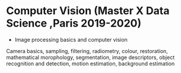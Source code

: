 # Computer Vision  (Master X Data Science ,Paris 2019-2020)


* Image processing basics and computer vision

Camera basics, sampling, filtering, radiometry, colour, restoration, mathematical morophology, segmentation, image descriptors, object recognition and detection, motion estimation, background estimation